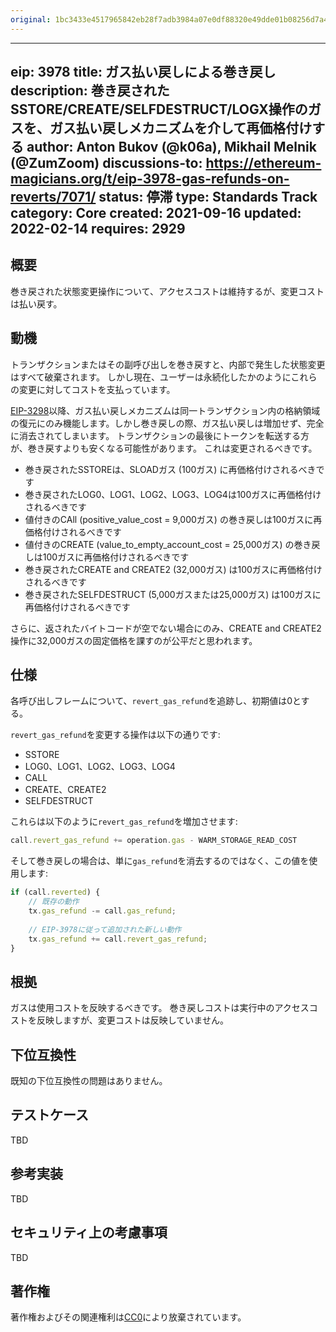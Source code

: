 ```yaml
---
original: 1bc3433e4517965842eb28f7adb3984a07e0df88320e49dde01b08256d7a4354
---
```


---
eip: 3978
title: ガス払い戻しによる巻き戻し
description: 巻き戻されたSSTORE/CREATE/SELFDESTRUCT/LOGX操作のガスを、ガス払い戻しメカニズムを介して再価格付けする
author: Anton Bukov (@k06a), Mikhail Melnik (@ZumZoom)
discussions-to: https://ethereum-magicians.org/t/eip-3978-gas-refunds-on-reverts/7071/
status: 停滞
type: Standards Track
category: Core
created: 2021-09-16
updated: 2022-02-14
requires: 2929
---

## 概要

巻き戻された状態変更操作について、アクセスコストは維持するが、変更コストは払い戻す。

## 動機

トランザクションまたはその副呼び出しを巻き戻すと、内部で発生した状態変更はすべて破棄されます。
しかし現在、ユーザーは永続化したかのようにこれらの変更に対してコストを支払っています。

[EIP-3298](./eip-3298.md)以降、ガス払い戻しメカニズムは同一トランザクション内の格納領域の復元にのみ機能します。しかし巻き戻しの際、ガス払い戻しは増加せず、完全に消去されてしまいます。
トランザクションの最後にトークンを転送する方が、巻き戻すよりも安くなる可能性があります。
これは変更されるべきです。

- 巻き戻されたSSTOREは、SLOADガス (100ガス) に再価格付けされるべきです
- 巻き戻されたLOG0、LOG1、LOG2、LOG3、LOG4は100ガスに再価格付けされるべきです
- 値付きのCAll (positive_value_cost = 9,000ガス) の巻き戻しは100ガスに再価格付けされるべきです
- 値付きのCREATE (value_to_empty_account_cost = 25,000ガス) の巻き戻しは100ガスに再価格付けされるべきです
- 巻き戻されたCREATE and CREATE2 (32,000ガス) は100ガスに再価格付けされるべきです
- 巻き戻されたSELFDESTRUCT (5,000ガスまたは25,000ガス) は100ガスに再価格付けされるべきです

さらに、返されたバイトコードが空でない場合にのみ、CREATE and CREATE2操作に32,000ガスの固定価格を課すのが公平だと思われます。

## 仕様
各呼び出しフレームについて、`revert_gas_refund`を追跡し、初期値は0とする。

`revert_gas_refund`を変更する操作は以下の通りです:
- SSTORE
- LOG0、LOG1、LOG2、LOG3、LOG4
- CALL
- CREATE、CREATE2
- SELFDESTRUCT

これらは以下のように`revert_gas_refund`を増加させます:
```javascript
call.revert_gas_refund += operation.gas - WARM_STORAGE_READ_COST
```

そして巻き戻しの場合は、単に`gas_refund`を消去するのではなく、この値を使用します:
```javascript
if (call.reverted) {
    // 既存の動作
    tx.gas_refund -= call.gas_refund;
    
    // EIP-3978に従って追加された新しい動作
    tx.gas_refund += call.revert_gas_refund;
}
```

## 根拠

ガスは使用コストを反映するべきです。
巻き戻しコストは実行中のアクセスコストを反映しますが、変更コストは反映していません。

## 下位互換性

既知の下位互換性の問題はありません。

## テストケース

TBD

## 参考実装

TBD

## セキュリティ上の考慮事項

TBD

## 著作権
著作権およびその関連権利は[CC0](../LICENSE.md)により放棄されています。